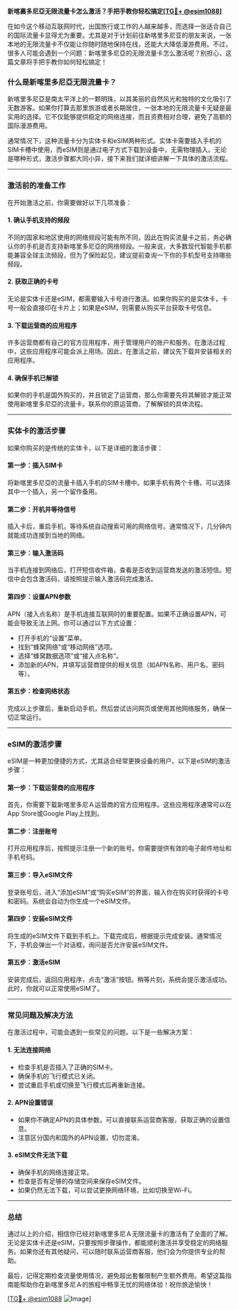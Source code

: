 **新喀裏多尼亞无限流量卡怎么激活？手把手教你轻松搞定[[TG💪+ @esim1088](https://t.me/s/esim1088)]**

在如今这个移动互联网时代，出国旅行或工作的人越来越多，而选择一张适合自己的国际流量卡显得尤为重要。尤其是对于计划前往新喀里多尼亚的朋友来说，一张本地的无限流量卡不仅能让你随时随地保持在线，还能大大降低漫游费用。不过，很多人可能会遇到一个问题：新喀里多尼亞的无限流量卡怎么激活呢？别担心，这篇文章将手把手教你如何轻松搞定！

### **什么是新喀里多尼亞无限流量卡？**

新喀里多尼亞是南太平洋上的一颗明珠，以其美丽的自然风光和独特的文化吸引了无数游客。如果你打算去那里旅游或者长期居住，一张本地的无限流量卡无疑是最实用的选择。它不仅能够提供稳定的网络连接，而且资费相对合理，避免了高额的国际漫游费用。

通常情况下，这种流量卡分为实体卡和eSIM两种形式。实体卡需要插入手机的SIM卡槽中使用，而eSIM则是通过电子方式下载到设备中，无需物理插入。无论是哪种形式，激活步骤都大同小异，接下来我们就详细讲解一下具体的激活流程。

---

### **激活前的准备工作**

在开始激活之前，你需要做好以下几项准备：

#### **1. 确认手机支持的频段**
不同的国家和地区使用的网络频段可能有所不同，因此在购买流量卡之前，务必确认你的手机是否支持新喀里多尼亞的网络频段。一般来说，大多数现代智能手机都能兼容全球主流频段，但为了保险起见，建议提前查询一下你的手机型号支持哪些频段。

#### **2. 获取正确的卡号**
无论是实体卡还是eSIM，都需要输入卡号进行激活。如果你购买的是实体卡，卡号一般会直接印在卡片上；如果是eSIM，则需要从购买平台获取卡号信息。

#### **3. 下载运营商的应用程序**
许多运营商都有自己的官方应用程序，用于管理用户的账户和服务。在激活过程中，这些应用程序可能会派上用场。因此，在激活之前，建议先下载并安装相关的应用程序。

#### **4. 确保手机已解锁**
如果你的手机是国外购买的，并且锁定了运营商，那么你需要先将其解锁才能正常使用新喀里多尼亞的流量卡。联系你的原运营商，了解解锁的具体流程。

---

### **实体卡的激活步骤**

如果你购买的是传统的实体卡，以下是详细的激活步骤：

#### **第一步：插入SIM卡**
将新喀里多尼亞的流量卡插入手机的SIM卡槽中。如果手机有两个卡槽，可以选择其中一个插入，另一个留作备用。

#### **第二步：开机并等待信号**
插入卡后，重启手机，等待系统自动搜索可用的网络信号。通常情况下，几分钟内就能成功连接到当地的网络。

#### **第三步：输入激活码**
当手机连接到网络后，打开短信收件箱，查看是否收到运营商发送的激活短信。短信中会包含激活码，请按照提示输入激活码完成激活。

#### **第四步：设置APN参数**
APN（接入点名称）是手机连接互联网时的重要配置。如果不正确设置APN，可能会导致无法上网。你可以通过以下方式设置：
- 打开手机的“设置”菜单。
- 找到“蜂窝网络”或“移动网络”选项。
- 选择“蜂窝数据选项”或“接入点名称”。
- 添加新的APN，并填写运营商提供的相关信息（如APN名称、用户名、密码等）。

#### **第五步：检查网络状态**
完成以上步骤后，重新启动手机，然后尝试访问网页或使用其他网络服务，确保一切正常运行。

---

### **eSIM的激活步骤**

eSIM是一种更加便捷的方式，尤其适合经常更换设备的用户。以下是eSIM的激活步骤：

#### **第一步：下载运营商的应用程序**
首先，你需要下载新喀里多尼Ａ运营商的官方应用程序。这些应用程序通常可以在App Store或Google Play上找到。

#### **第二步：注册账号**
打开应用程序后，按照提示注册一个新的账号。你需要提供有效的电子邮件地址和手机号码。

#### **第三步：导入eSIM文件**
登录账号后，进入“添加eSIM”或“购买eSIM”的界面，输入你在购买时获得的卡号和密码。系统会自动为你生成一个eSIM文件。

#### **第四步：安装eSIM文件**
将生成的eSIM文件下载到手机上。下载完成后，根据提示完成安装。通常情况下，手机会弹出一个对话框，询问是否允许安装eSIM文件。

#### **第五步：激活eSIM**
安装完成后，返回应用程序，点击“激活”按钮。稍等片刻，系统会提示激活成功。此时，你就可以正常使用eSIM了。

---

### **常见问题及解决方法**

在激活过程中，可能会遇到一些常见的问题。以下是一些解决方案：

#### **1. 无法连接网络**
- 检查手机是否插入了正确的SIM卡。
- 确保手机的飞行模式已关闭。
- 尝试重启手机或切换至飞行模式后再重新连接。

#### **2. APN设置错误**
- 如果你不确定APN的具体参数，可以直接联系运营商客服，获取正确的设置信息。
- 注意区分国内和国外的APN设置，切勿混淆。

#### **3. eSIM文件无法下载**
- 确保手机的网络连接正常。
- 检查是否有足够的存储空间来保存eSIM文件。
- 如果仍然无法下载，可以尝试更换网络环境，比如切换至Wi-Fi。

---

### **总结**

通过以上的介绍，相信你已经对新喀里多尼Ａ无限流量卡的激活有了全面的了解。无论是实体卡还是eSIM，只要按照步骤操作，都能顺利激活并享受稳定的网络服务。如果你还有其他疑问，可以随时联系运营商客服，他们会为你提供专业的帮助。

最后，记得定期检查流量使用情况，避免超出套餐限制产生额外费用。希望这篇指南能帮助你在新喀里多尼Ａ的旅程中畅享无忧的网络体验！祝你旅途愉快！

[[TG💪+ @esim1088](https://t.me/s/esim1088) ![Image](https://i.postimg.cc/4NQfJmqS/Snipaste-2025-05-13-00-14-12.png)]